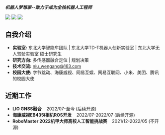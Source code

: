***机器人梦想家--致力于成为全栈机器人工程师***

[![](https://img.shields.io/badge/Bilibili-robotics%E6%B8%AF-brightgreen)](https://space.bilibili.com/356146260)
[![](https://img.shields.io/badge/CSDN%E5%8D%9A%E5%AE%A2-robotics%E6%B8%AF-brightgreen)](https://blog.csdn.net/weixin_37684239?type=blog)
![](https://visitor-badge.laobi.icu/badge?page_id=niuwengang.visitor-badge)

## 自我介绍
+ **实验室:** 东北大学智能车团队 | 东北大学TD-T机器人创新实验室 | 东北大学无人驾驶实验室 硕士研究生
+ **研究方向:** 多传感器融合定位 | 规划决策
+ **技术交流:** niu_wengang@163.com
+ **校园大使:** 字节跳动、海康威视、网易互娱、网易互联网、小米、美团、腾讯的校园大使

## 近期工作
+ **LIO GNSS融合**&nbsp;&nbsp;&nbsp;&nbsp;2022/07-至今 (后续开源)
+ **海康威视EB435i相机ROS开发**&nbsp;&nbsp;&nbsp;&nbsp;2022/07-2022/07 (后续开源)
+ **RoboMaster 2022机甲大师高校人工智能挑战赛**&nbsp;&nbsp;&nbsp;&nbsp;2021/12-2022/05 (不开源)


